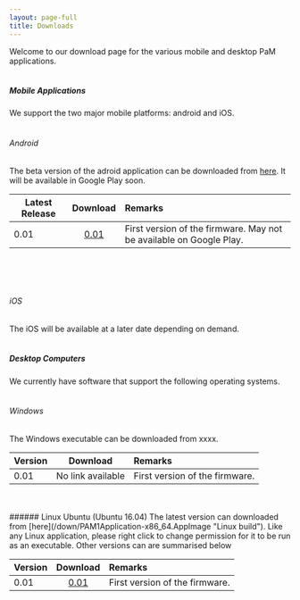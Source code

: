 ```yaml
---
layout: page-full
title: Downloads
---
```

Welcome to our download page for the various mobile and desktop PaM applications.
<br/>
<br/>
##### Mobile Applications
We support the two major mobile platforms: android and iOS. 
<br/>
<br/>
###### Android
The beta version of the adroid application can be downloaded from [here](/down/PaM.apk "Android build"). It will be available in Google Play soon. 


| Latest Release        | Download     | Remarks  |
| ------------- |:-------------:| :-----|
| 0.01      | [0.01](/down/PaM.apk "v0.01") | First version of the firmware. May not be available on Google Play. |


<br/>
<br/>
<br/>

###### iOS
The iOS will be available at a later date depending on demand.
<br/>
<br/>

##### Desktop Computers
We currently have software that support the following operating systems.
<br/>
<br/>
###### Windows
The Windows executable can be downloaded from xxxx.


| Version        | Download     | Remarks  |
| ------------- |:-------------:| :-----|
| 0.01      | No link available | First version of the firmware. |

<br/>
<br/>
###### Linux Ubuntu (Ubuntu 16.04)
The latest version can downloaded from [here](/down/PAM1Application-x86_64.AppImage "Linux build"). Like any Linux application, please right click to change permission for it to be run as an executable. Other versions can are summarised below

| Version        | Download     | Remarks  |
| ------------- |:-------------:| :-----|
| 0.01      | [0.01](/down/PAM1Application-x86_64.AppImage "v0.01") | First version of the firmware. |
